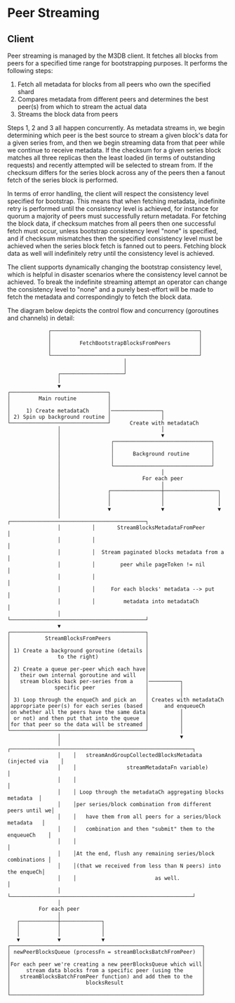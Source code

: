 # Peer Streaming

## Client

Peer streaming is managed by the M3DB client. It fetches all blocks from peers for a specified time range for bootstrapping purposes. It performs the following steps:

1.  Fetch all metadata for blocks from all peers who own the specified shard
2.  Compares metadata from different peers and determines the best peer(s) from which to stream the actual data
3.  Streams the block data from peers

Steps 1, 2 and 3 all happen concurrently. As metadata streams in, we begin determining which peer is the best source to stream a given block's data for a given series from, and then we begin streaming data from that peer while we continue to receive metadata. If the checksum for a given series block matches all three replicas then the least loaded (in terms of outstanding requests) and recently attempted will be selected to stream from. If the checksum differs for the series block across any of the peers then a fanout fetch of the series block is performed.

In terms of error handling, the client will respect the consistency level specified for bootstrap. This means that when fetching metadata, indefinite retry is performed until the consistency level is achieved, for instance for quorum a majority of peers must successfully return metadata. For fetching the block data, if checksum matches from all peers then one successful fetch must occur, unless bootstrap consistency level "none" is specified, and if checksum mismatches then the specified consistency level must be achieved when the series block fetch is fanned out to peers. Fetching block data as well will indefinitely retry until the consistency level is achieved.

The client supports dynamically changing the bootstrap consistency level, which is helpful in disaster scenarios where the consistency level cannot be achieved. To break the indefinite streaming attempt an operator can change the consistency level to "none" and a purely best-effort will be made to fetch the metadata and correspondingly to fetch the block data.

The diagram below depicts the control flow and concurrency (goroutines and channels) in detail:

                 ┌───────────────────────────────────────────────┐
                 │                                               │
                 │         FetchBootstrapBlocksFromPeers         │
                 │                                               │
                 └───────────────────────────────────────────────┘
                                         │
                                         │
                    ┌────────────────────┘
                    │
                    ▼
    ┌───────────────────────────────┐
    │         Main routine          │
    │                               │
    │     1) Create metadataCh      │────────────────┐
    │ 2) Spin up background routine │                │
    └───────────────────────────────┘      Create with metadataCh
                    │                                │
                    │                                ▼
                    │                ┌───────────────────────────────┐
                    │                │                               │
                    │                │      Background routine       │
                    │                │                               │
                    │                └───────────────────────────────┘
                    │                                │
                    │                          For each peer
                    │                                │
                    │               ┌────────────────┼─────────────────┐
                    │               │                │                 │
                    │               │                │                 │
                    │               ▼                ▼                 ▼
                    │          ┌───────────────────────────────────────────┐
                    │          │       StreamBlocksMetadataFromPeer        │
                    │          │                                           │
                    │          │  Stream paginated blocks metadata from a  │
                    │          │        peer while pageToken != nil        │
                    │          │                                           │
                    │          │     For each blocks' metadata --> put     │
                    │          │         metadata into metadataCh          │
                    │          └───────────────────────────────────────────┘
                    ▼
    ┌───────────────────────────────────────────┐
    │           StreamBlocksFromPeers           │
    │                                           │
    │ 1) Create a background goroutine (details │
    │               to the right)               │
    │                                           │
    │ 2) Create a queue per-peer which each have│
    │   their own internal goroutine and will   │
    │   stream blocks back per-series from a    │──────────┐
    │              specific peer                │          │
    │                                           │          │
    │ 3) Loop through the enqueCh and pick an   │ Creates with metadataCh
    │appropriate peer(s) for each series (based │     and enqueueCh
    │on whether all the peers have the same data│          │
    │ or not) and then put that into the queue  │          │
    │for that peer so the data will be streamed │          │
    └───────────────────────────────────────────┘          │
                    │                                      ▼
                    │    ┌──────────────────────────────────────────────────────────┐
                    │    │   streamAndGroupCollectedBlocksMetadata (injected via    │
                    │    │                streamMetadataFn variable)                │
                    │    │                                                          │
                    │    │ Loop through the metadataCh aggregating blocks metadata  │
                    │    │per series/block combination from different peers until we│
                    │    │   have them from all peers for a series/block metadata   │
                    │    │   combination and then "submit" them to the enqueueCh    │
                    │    │                                                          │
                    │    │At the end, flush any remaining series/block combinations │
                    │    │(that we received from less than N peers) into the enqueCh│
                    │    │                         as well.                         │
                    │    └──────────────────────────────────────────────────────────┘
                    │
              For each peer
                    │
       ┌────────────┼─────────────┐
       │            │             │
       │            │             │
       ▼            ▼             ▼
    ┌─────────────────────────────────────────────────────────────┐
    │ newPeerBlocksQueue (processFn = streamBlocksBatchFromPeer)  │
    │                                                             │
    │For each peer we're creating a new peerBlocksQueue which will│
    │     stream data blocks from a specific peer (using the      │
    │   streamBlocksBatchFromPeer function) and add them to the   │
    │                        blocksResult                         │
    │                                                             │
    └─────────────────────────────────────────────────────────────┘
